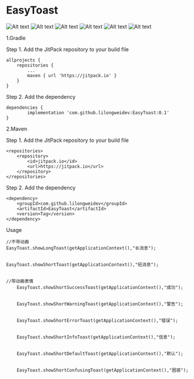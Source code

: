 # EasyToast

![Alt text](https://github.com/lilongweidev/EasyToast/raw/master/images/success.jpg)
![Alt text](https://github.com/lilongweidev/EasyToast/raw/master/images/warning.jpg)
![Alt text](https://github.com/lilongweidev/EasyToast/raw/master/images/error.jpg)
![Alt text](https://github.com/lilongweidev/EasyToast/raw/master/images/info.jpg)
![Alt text](https://github.com/lilongweidev/EasyToast/raw/master/images/default.jpg)
![Alt text](https://github.com/lilongweidev/EasyToast/raw/master/images/confusion.jpg)

1.Gradle


Step 1. Add the JitPack repository to your build file

	allprojects {
		repositories {
			...
			maven { url 'https://jitpack.io' }
		}
	}
  
  
Step 2. Add the dependency

	dependencies {
	        implementation 'com.github.lilongweidev:EasyToast:0.1'
	}
  
2.Maven


Step 1. Add the JitPack repository to your build file

	<repositories>
		<repository>
		    <id>jitpack.io</id>
		    <url>https://jitpack.io</url>
		</repository>
	</repositories>
  
Step 2. Add the dependency

	<dependency>
	    <groupId>com.github.lilongweidev</groupId>
	    <artifactId>EasyToast</artifactId>
	    <version>Tag</version>
	</dependency>




Usage


	//不带动画
	EasyToast.showLongToast(getApplicationContext(),"长消息");
	
	
	EasyToast.showShortToast(getApplicationContext(),"短消息");
	
	
	//带动画表情
        EasyToast.showShortSuccessToast(getApplicationContext(),"成功");
    
   	
        EasyToast.showShortWarningToast(getApplicationContext(),"警告");
    
 
        EasyToast.showShortErrorToast(getApplicationContext(),"错误");
    
  
        EasyToast.showShortInfoToast(getApplicationContext(),"信息");
    
 
        EasyToast.showShortDefaultToast(getApplicationContext(),"默认");
    

        EasyToast.showShortConfusingToast(getApplicationContext(),"困惑");
	
	
    


  

  
  
